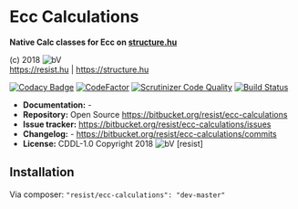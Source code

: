 # Ecc Calculations

**Native Calc classes for Ecc on [structure.hu](https://structure.hu)**

(c) 2018 ![bV](https://structure.hu/img/bV.png)  
https://resist.hu | https://structure.hu

[![Codacy Badge](https://api.codacy.com/project/badge/Grade/c7eb0b4d706e4dafbd3cbe44564c2718)](https://www.codacy.com/app/resist/ecc-calculations?utm_source=resist@bitbucket.org&amp;utm_medium=referral&amp;utm_content=resist/ecc-calculations&amp;utm_campaign=Badge_Grade)
[![CodeFactor](https://www.codefactor.io/repository/bitbucket/resist/ecc-calculations/badge)](https://www.codefactor.io/repository/bitbucket/resist/ecc-calculations)
[![Scrutinizer Code Quality](https://scrutinizer-ci.com/b/resist/ecc-calculations/badges/quality-score.png?b=master)](https://scrutinizer-ci.com/b/resist/ecc-calculations/?branch=master)
[![Build Status](https://scrutinizer-ci.com/b/resist/ecc-calculations/badges/build.png?b=master)](https://scrutinizer-ci.com/b/resist/ecc-calculations/build-status/master)


+ **Documentation:** -
+ **Repository:** Open Source https://bitbucket.org/resist/ecc-calculations
+ **Issue tracker:** https://bitbucket.org/resist/ecc-calculations/issues
+ **Changelog:** - https://bitbucket.org/resist/ecc-calculations/commits
+ **License:** CDDL-1.0 Copyright 2018 ![bV](https://structure.hu/img/bV.png) [resist]

## Installation

Via composer: `"resist/ecc-calculations": "dev-master"`
